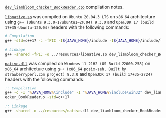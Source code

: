 [`dev_liambloom_checker_BookReader.cpp`](dev_liambloom_checker_BookReader.cpp) compilation notes.

[`libnative.so`](../resources/native/amd64/libnative.so) was compiled on `Ubuntu 20.04.3 LTS` on `x86_64` architecture using `g++ (Ubuntu 9.3.0-17ubuntu1~20.04) 9.3.0` and `OpenJDK 17 (build 17+35-Ubuntu-120.04)` headers with the following commands:
```bash
# Compilation
g++ -std=c++17 -c -fPIC -I${JAVA_HOME}/include -I${JAVA_HOME}/include/linux dev_liambloom_checker_BookReader.cpp -o dev_liambloom_checker_BookReader.o

# Linkage
g++ -shared -fPIC -o ../resources/libnative.so dev_liambloom_checker_BookReader.o -lc
```

[`native.dll`](../resources/native/amd64/native.dll) was compiled on `Windows 11 21H2 (OS Build 22000.258)` on `x86_64` architecture using `g++ (x86_64-posix-seh, Built by strawberryperl.com project) 8.3.0` and `OpenJDK 17 (build 17+35-2724)` headers with the following commands:
```cmd
:: Compilation
g++ -c -I "%JAVA_HOME%\include" -I "%JAVA_HOME%\include\win32" dev_liambloom_checker_BookReader.cpp -o dev_liambloom_ch
ecker_BookReader.o -std=c++17

:: Linkage
g++ -shared -o ../resources/native.dll dev_liambloom_checker_BookReader.o -Wl,--add-stdcall-alias -std=c++17 -lstdc++fs
```
